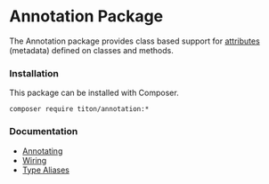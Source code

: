 # Annotation Package #

The Annotation package provides class based support for [attributes](http://docs.hhvm.com/manual/en/hack.attributes.php) (metadata) defined on classes and methods.

### Installation ###

This package can be installed with Composer.

```shell
composer require titon/annotation:*
```

### Documentation ###

* [Annotating](annotating.md)
* [Wiring](wiring.md)
* [Type Aliases](types.md)
